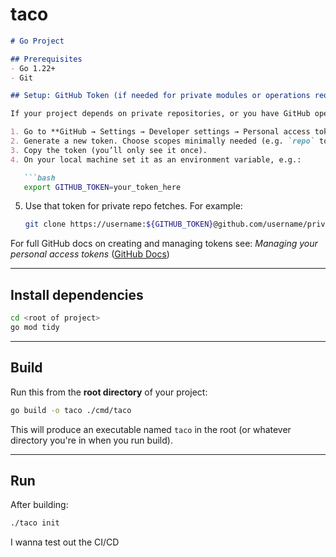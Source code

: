 # taco

````markdown
# Go Project

## Prerequisites
- Go 1.22+  
- Git  

## Setup: GitHub Token (if needed for private modules or operations requiring GitHub auth)

If your project depends on private repositories, or you have GitHub operations that require authentication, you’ll need a **GitHub Personal Access Token (PAT)**.

1. Go to **GitHub → Settings → Developer settings → Personal access tokens**. :contentReference[oaicite:0]{index=0}  
2. Generate a new token. Choose scopes minimally needed (e.g. `repo` to access private repos). :contentReference[oaicite:1]{index=1}  
3. Copy the token (you’ll only see it once).  
4. On your local machine set it as an environment variable, e.g.:

   ```bash
   export GITHUB_TOKEN=your_token_here
````

5. Use that token for private repo fetches. For example:

   ```bash
   git clone https://username:${GITHUB_TOKEN}@github.com/username/private-repo.git
   ```

For full GitHub docs on creating and managing tokens see: *Managing your personal access tokens* ([GitHub Docs][1])

---

## Install dependencies

```bash
cd <root of project>
go mod tidy
```

---

## Build

Run this from the **root directory** of your project:

```bash
go build -o taco ./cmd/taco
```

This will produce an executable named `taco` in the root (or whatever directory you're in when you run build).

---

## Run

After building:

```bash
./taco init
```

[1]: https://docs.github.com/en/authentication/keeping-your-account-and-data-secure/managing-your-personal-access-tokens?utm_source=chatgpt.com "Managing your personal access tokens"


I wanna test out the CI/CD